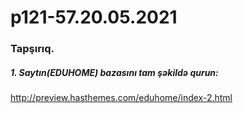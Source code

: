 # p121-57.20.05.2021


### Tapşırıq.

##### 1. Saytın(EDUHOME) bazasını tam şəkildə qurun:
http://preview.hasthemes.com/eduhome/index-2.html
